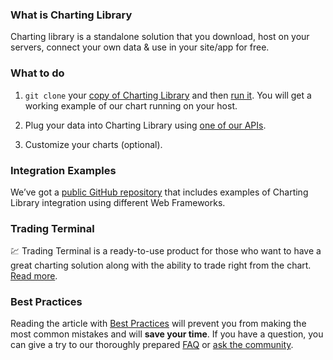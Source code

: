 ### What is Charting Library

Charting library is a standalone solution that you download, host on your servers, connect your own data & use in your site/app for free.

### What to do

1. `git clone` your [copy of Charting Library](https://github.com/tradingview/charting_library) and then [run it](https://github.com/Abolfazl2647/Charts/blob/main/Running-Your-Charting-Library.md). You will get a working example of our chart running on your host.

2. Plug your data into Charting Library using [one of our APIs](https://github.com/Abolfazl2647/Charts/blob/main/Connecting-Data.md).

3. Customize your charts (optional).

### Integration Examples

We’ve got a [public GitHub repository](https://github.com/tradingview/charting-library-examples.md) that includes examples of Charting Library integration using different Web Frameworks.

### Trading Terminal

:chart: Trading Terminal is a ready-to-use product for those who want to have a great charting solution along with the ability to trade right from the chart. [Read more](https://github.com/Abolfazl2647/Charts/blob/main/Trading-Terminal.md).

### Best Practices

Reading the article with [Best Practices](https://github.com/Abolfazl2647/Charts/blob/main/Best-Practices.md) will prevent you from making the most common mistakes and will **save your time**. If you have a question, you can give a try to our thoroughly prepared [FAQ](https://github.com/Abolfazl2647/Charts/blob/main/Frequently-Asked-Questions.md) or [ask the community](https://github.com/tradingview/charting_library/issues/).
